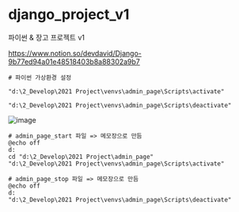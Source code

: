 # django_project_v1
파이썬 &amp; 장고 프로젝트 v1

https://www.notion.so/devdavid/Django-9b77ed94a01e48518403b8a88302a9b7

```shell
# 파이썬 가상환경 설정

"d:\2_Develop\2021 Project\venvs\admin_page\Scripts\activate"

"d:\2_Develop\2021 Project\venvs\admin_page\Scripts\deactivate"
```

![image](https://user-images.githubusercontent.com/66704969/122076433-d6f68200-ce35-11eb-8b1b-9b27e35418d7.png)

```shell
# admin_page_start 파일 => 메모장으로 만듬
@echo off
d:
cd "d:\2_Develop\2021 Project\admin_page"
"d:\2_Develop\2021 Project\venvs\admin_page\Scripts\activate"

# admin_page_stop 파일 => 메모장으로 만듬
@echo off
d:
"d:\2_Develop\2021 Project\venvs\admin_page\Scripts\deactivate"
```
